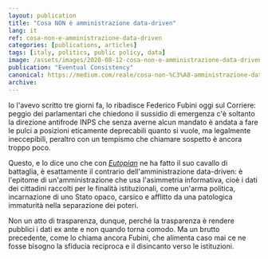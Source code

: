 ```yaml
---
layout: publication
title: "Cosa NON è amministrazione data-driven"
lang: it
ref: cosa-non-e-amministrazione-data-driven
categories: [publications, articles]
tags: [italy, politics, public policy, data]
image: /assets/images/2020-08-12-cosa-non-e-amministrazione-data-driven.jpg
publication: "Eventual Consistency"
canonical: https://medium.com/reale/cosa-non-%C3%A8-amministrazione-data-driven-c346e3c33a02
archive:
---
```


Io l'avevo scritto tre giorni fa, lo ribadisce Federico Fubini oggi sul Corriere: peggio dei parlamentari che chiedono il sussidio di emergenza c'è soltanto la direzione antifrode INPS che senza averne alcun mandato è andata a fare le pulci a posizioni eticamente deprecabili quanto si vuole, ma legalmente ineccepibili, peraltro con un tempismo che chiamare sospetto è ancora troppo poco.

Questo, e lo dice uno che con [*Eutopian*](https://eutopian.eu/) ne ha fatto il suo cavallo di battaglia, è esattamente il contrario dell'amministrazione data-driven: è l'epitome di un'amministrazione che usa l'asimmetria informativa, cioè i dati dei cittadini raccolti per le finalità istituzionali, come un'arma politica, incarnazione di uno Stato opaco, carsico e afflitto da una patologica immaturità nella separazione dei poteri.

Non un atto di trasparenza, dunque, perché la trasparenza è rendere pubblici i dati ex ante e non quando torna comodo. Ma un brutto precedente, come lo chiama ancora Fubini, che alimenta caso mai ce ne fosse bisogno la sfiducia reciproca e il disincanto verso le istituzioni.
